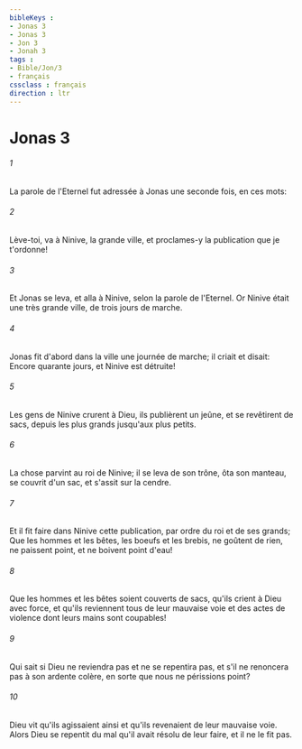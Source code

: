 ```yaml
---
bibleKeys : 
- Jonas 3
- Jonas 3
- Jon 3
- Jonah 3
tags : 
- Bible/Jon/3
- français
cssclass : français
direction : ltr
---
```


# Jonas 3

###### 1
La parole de l'Eternel fut adressée à Jonas une seconde fois, en ces mots:
###### 2
Lève-toi, va à Ninive, la grande ville, et proclames-y la publication que je t'ordonne!
###### 3
Et Jonas se leva, et alla à Ninive, selon la parole de l'Eternel. Or Ninive était une très grande ville, de trois jours de marche.
###### 4
Jonas fit d'abord dans la ville une journée de marche; il criait et disait: Encore quarante jours, et Ninive est détruite!
###### 5
Les gens de Ninive crurent à Dieu, ils publièrent un jeûne, et se revêtirent de sacs, depuis les plus grands jusqu'aux plus petits.
###### 6
La chose parvint au roi de Ninive; il se leva de son trône, ôta son manteau, se couvrit d'un sac, et s'assit sur la cendre.
###### 7
Et il fit faire dans Ninive cette publication, par ordre du roi et de ses grands; Que les hommes et les bêtes, les boeufs et les brebis, ne goûtent de rien, ne paissent point, et ne boivent point d'eau!
###### 8
Que les hommes et les bêtes soient couverts de sacs, qu'ils crient à Dieu avec force, et qu'ils reviennent tous de leur mauvaise voie et des actes de violence dont leurs mains sont coupables!
###### 9
Qui sait si Dieu ne reviendra pas et ne se repentira pas, et s'il ne renoncera pas à son ardente colère, en sorte que nous ne périssions point?
###### 10
Dieu vit qu'ils agissaient ainsi et qu'ils revenaient de leur mauvaise voie. Alors Dieu se repentit du mal qu'il avait résolu de leur faire, et il ne le fit pas.
